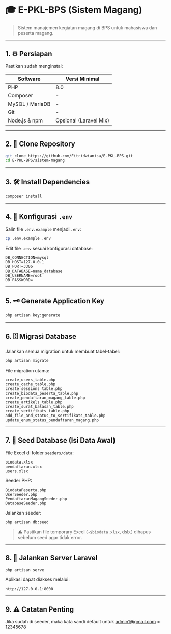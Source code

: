 
# 🎓 E-PKL-BPS (Sistem Magang)

> Sistem manajemen kegiatan magang di BPS untuk mahasiswa dan peserta magang.

---

## 1. ⚙️ Persiapan

Pastikan sudah menginstal:

| Software        | Versi Minimal       |
|-----------------|------------------|
| PHP             | 8.0              |
| Composer        | -                |
| MySQL / MariaDB | -                |
| Git             | -                |
| Node.js & npm   | Opsional (Laravel Mix) |

---

## 2. 📂 Clone Repository

```bash
git clone https://github.com/Fitridwianisa/E-PKL-BPS.git
cd E-PKL-BPS/sistem-magang
```

---

## 3. 🛠 Install Dependencies

```bash
composer install
```

---

## 4. 🔧 Konfigurasi `.env`

Salin file `.env.example` menjadi `.env`:

```bash
cp .env.example .env
```

Edit file `.env` sesuai konfigurasi database:

```dotenv
DB_CONNECTION=mysql
DB_HOST=127.0.0.1
DB_PORT=3306
DB_DATABASE=nama_database
DB_USERNAME=root
DB_PASSWORD=
```

---

## 5. 🗝 Generate Application Key

```bash
php artisan key:generate
```

---

## 6. 🗄 Migrasi Database

Jalankan semua migration untuk membuat tabel-tabel:

```bash
php artisan migrate
```

File migration utama:

```
create_users_table.php
create_cache_table.php
create_sessions_table.php
create_biodata_peserta_table.php
create_pendaftaran_magang_table.php
create_artikels_table.php
create_surat_balasan_table.php
create_sertifikats_table.php
add_file_and_status_to_sertifikats_table.php
update_enum_status_pendaftaran_magang.php
```

---

## 7. 📝 Seed Database (Isi Data Awal)

File Excel di folder `seeders/data`:

```
biodata.xlsx
pendaftaran.xlsx
users.xlsx
```

Seeder PHP:

```
BiodataPeserta.php
UserSeeder.php
PendaftaranMagangSeeder.php
DatabaseSeeder.php
```

Jalankan seeder:

```bash
php artisan db:seed
```

> ⚠️ Pastikan file temporary Excel (`~$biodata.xlsx`, dsb.) dihapus sebelum seed agar tidak error.

---

## 8. 🚀 Jalankan Server Laravel

```bash
php artisan serve
```

Aplikasi dapat diakses melalui:

```
http://127.0.0.1:8000
```

---

## 9. ⚠️ Catatan Penting
Jika sudah di seeder, maka kata sandi default untuk admin1@gmail.com = 12345678

